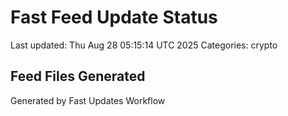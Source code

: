 # Fast Feed Update Status
Last updated: Thu Aug 28 05:15:14 UTC 2025
Categories: crypto

## Feed Files Generated

Generated by Fast Updates Workflow
